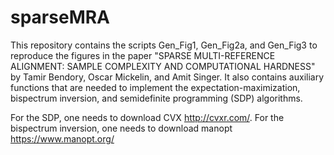 # sparseMRA

This repository contains the scripts Gen_Fig1, Gen_Fig2a, and Gen_Fig3 to reproduce the figures in the paper "SPARSE MULTI-REFERENCE ALIGNMENT: SAMPLE COMPLEXITY AND COMPUTATIONAL HARDNESS" by Tamir Bendory, Oscar Mickelin, and Amit Singer. It also contains auxiliary functions that are needed to implement the expectation-maximization, bispectrum inversion, and semidefinite programming (SDP) algorithms. 

For the SDP, one needs to download CVX http://cvxr.com/.
For the bispectrum inversion, one needs to download manopt https://www.manopt.org/

